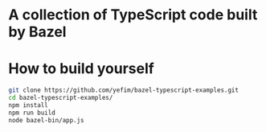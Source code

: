 A collection of TypeScript code built by Bazel
================================================

# How to build yourself

``` bash
git clone https://github.com/yefim/bazel-typescript-examples.git
cd bazel-typescript-examples/
npm install
npm run build
node bazel-bin/app.js
```

